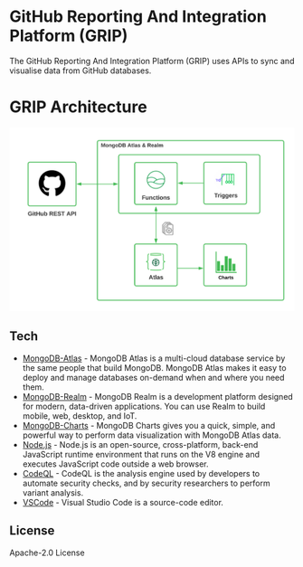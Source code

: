 # GitHub Reporting And Integration Platform (GRIP)
The GitHub Reporting And Integration Platform (GRIP) uses APIs to sync and visualise data from GitHub databases.

# GRIP Architecture
![alt text](./assets/GRIP-Architecture.png)

## Tech

-   [MongoDB-Atlas] - MongoDB Atlas is a multi-cloud database service by the same people that build MongoDB. MongoDB Atlas makes it easy to deploy and manage databases on-demand when and where you need them.
-   [MongoDB-Realm] - MongoDB Realm is a development platform designed for modern, data-driven applications. You can use Realm to build mobile, web, desktop, and IoT.
-   [MongoDB-Charts] - MongoDB Charts gives you a quick, simple, and powerful way to perform data visualization with MongoDB Atlas data.
-   [Node.js] - Node.js is an open-source, cross-platform, back-end JavaScript runtime environment that runs on the V8 engine and executes JavaScript code outside a web browser.
-   [CodeQL] - CodeQL is the analysis engine used by developers to automate security checks, and by security researchers to perform variant analysis.
-   [VSCode] - Visual Studio Code is a source-code editor.

## License

Apache-2.0 License

[MongoDB-Atlas]: https://docs.atlas.mongodb.com/
[MongoDB-Realm]: https://docs.mongodb.com/realm/
[MongoDB-Charts]: https://docs.mongodb.com/charts/
[Node.js]: https://nodejs.org/en/
[CodeQL]: https://securitylab.github.com/tools/codeql/
[VSCode]: https://code.visualstudio.com/
